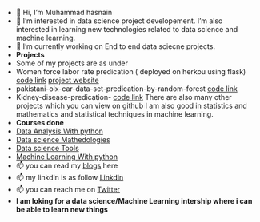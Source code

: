 - 👋 Hi, I’m Muhammad hasnain
- 👀 I’m interested in data science project developement. I’m also interested in learning new technologies related to data science and machine learning.
- 🌱 I’m currently working on End to end data sciecne projects. 
- <b>Projects</b>
- Some of my projects are as under
- Women force labor rate predication ( deployed on herkou using flask)
[code link](https://github.com/hasaninb6340/Women-Force-labor-predication-and-deployment-by-flask)
[project website](https://women-force-labor-rate-machine.herokuapp.com/)
- pakistani-olx-car-data-set-predication-by-random-forest
[code link](https://github.com/hasaninb6340/pakistani-olx-car-data-set-predication-by-random-forest)
- Kidney-disease-predication-
[code link](https://github.com/hasaninb6340/Kidney-disease-predication-)
There are also many other projects which you can view on github
I am also good in statistics and mathematics and statistical techniques in machine learning.
- <b>Courses done</b>
- [Data Analysis With python](https://courses.cognitiveclass.ai/certificates/e29dfa76553a4c0589c96eb7029c142b)
- [Data science Mathedologies](https://courses.cognitiveclass.ai/certificates/96cd922dfe0b4d3b8988c5f7094f4c98)
- [Data science Tools](https://courses.cognitiveclass.ai/certificates/41a71cbec86a4c399003698a992b881b)
- [Machine Learning With python](https://courses.cognitiveclass.ai/certificates/e2618c127d5d43b7883c943fde54f77c)
- 📫 you can read my [blogs](https://datasciencetimes.blogspot.com/) here
- 📫 my linkdin is as follow [Linkdin](https://www.linkedin.com/in/muhammad-hasnain-977bb7193/)
- 📫 you can reach me on [Twitter](https://twitter.com/hasnainb6340)
- <b>I am loking for a data science/Machine Learning intership where i can be able to learn new things</b>
<!---
hasaninb6340/hasaninb6340 is a ✨ special ✨ repository because its `README.md` (this file) appears on your GitHub profile.
You can click the Preview link to take a look at your changes.
--->
